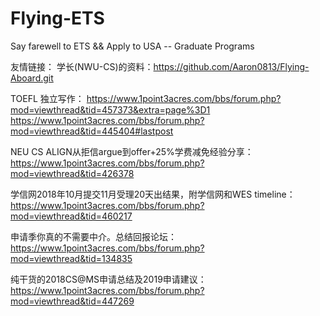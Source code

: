 # Flying-ETS
Say farewell to ETS && Apply to USA -- Graduate Programs

友情链接：
学长(NWU-CS)的资料：https://github.com/Aaron0813/Flying-Aboard.git

TOEFL 独立写作：
https://www.1point3acres.com/bbs/forum.php?mod=viewthread&tid=457373&extra=page%3D1
https://www.1point3acres.com/bbs/forum.php?mod=viewthread&tid=445404#lastpost

NEU CS ALIGN从拒信argue到offer+25%学费减免经验分享：
https://www.1point3acres.com/bbs/forum.php?mod=viewthread&tid=426378

学信网2018年10月提交11月受理20天出结果，附学信网和WES timeline：
https://www.1point3acres.com/bbs/forum.php?mod=viewthread&tid=460217

申请季你真的不需要中介。总结回报论坛：
https://www.1point3acres.com/bbs/forum.php?mod=viewthread&tid=134835

纯干货的2018CS@MS申请总结及2019申请建议：
https://www.1point3acres.com/bbs/forum.php?mod=viewthread&tid=447269


